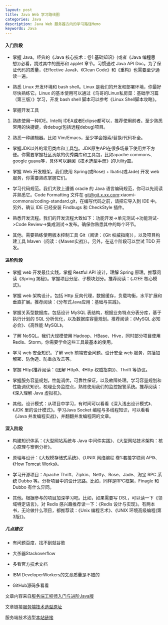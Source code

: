 ```yaml
---
layout: post
title: Java Web 学习路线图
categories: Java
description: Java Web 服务器方向的学习路径Memo
keywords: Java
---
```


#### 入门阶段

- 掌握 Java。经典的《Java 核心技术：卷1 基础知识》(或者《Java 编程思想》)必看，跳过其中的图形和 applet 章节。习惯通过 Java API Doc。为了保证代码的质量，《Effective Java》、《Clean Code》和《重构》也需要至少通读一遍。

- 熟悉 Linux 开发环境和 bash shell。Linux 是我们的开发和部署环境，你最好尽快熟练它。Linux 的基本使用可以通过《鸟哥的Linux私房菜：基础学习篇（第三版）》学习，开发 bash shell 脚本可以参考《Linux Shell脚本攻略》。

- 掌握开发工具

1. 熟练使用一种IDE。Intellij IDEA或者Eclipse都可以，推荐使用前者。至少熟悉常用的快捷键，会debug(包括远程debug)项目。

2. 熟悉一种编辑器。比如 Vim/Emacs，至少学会搜索/替换/代码补全。

- 掌握JDK以外的常用类库和工具包。JDK原生API在很多场景下使用并不方便。你需要掌握社区贡献的优秀类库和工具包，比如apache commons、google guava等，具体可以翻阅《技术选型手册》的Utility篇。

- 掌握 Web 开发框架。我们使用 Spring(或Rose) + Ibatis(或Jade) 开发 web 服务，你需要熟练掌握它们。

- 学习代码规范。我们大致上遵循 oracle 的 Java 语言编码规范，你可以先阅读并熟悉它。Code Formatting 文件在 git@git.x.xx.com:xiaomi-commons/coding-standard.git，在编写代码之前，请把它导入到 IDE 中。另外，确认 IDE 已经安装 Findbugs 和 CheckStyle 插件。

- 熟悉开发流程。我们的开发流程大致如下：功能开发->单元测试->功能测试->Code Review->集成测试->发布。确保你熟悉其中的每个环节。

- 其他。需要熟练使用版本控制工具 Git（阅读：《Git 权威指南》），以及项目构建工具 Maven（阅读：《Maven实战》）。另外，在这个阶段可以尝试 TDD 开发。

#### 进阶阶段

- 掌握 web 开发最佳实践，掌握 Restful API 设计，理解 Spring 原理。推荐阅读《Spring 揭秘》。掌握项目分层、子模块划分。推荐阅读：《J2EE 核心模式》。

- 掌握 web 架构设计。包括 Http 反向代理，数据缓存，负载均衡，水平扩展和垂直扩展。推荐阅读：《分布式Java应用：基础与实践》。

- 掌握关系型数据库。包括设计 MySQL 表结构，根据业务特点分表分库，基于执行计划的 SQL 分析优化，以及数据库容量规划。推荐阅读：《MySQL 必知必会》、《高性能 MySQL》。

- 了解 NoSQL。我们大规模使用 Hadoop、HBase、Hive，同时部分项目使用 Redis、Storm。你需要学会这些工具最基本的使用。

- 学习 web 安全知识。了解 web 前端安全问题。设计安全 web 服务，包括加解密、防伪造、防重放攻击等。

- 掌握 Http(推荐阅读：《图解 Http》、《Http 权威指南》)、Thrift 等协议。

- 掌握服务容量规划，性能调优，可靠性保证，以及故障处理。学习容量规划和性能调优知识，梳理业务监控点，熟练使用我们的监控报警系统。推荐阅读：《深入理解 Java 虚拟机》。

- 其他。设计模式：从项目中学习，有时间可以看看《深入浅出设计模式》、《JDK 里的设计模式》。学习Java Socket 编程与多线程知识，可以看看《Java 并发编程实战》，并翻翻并发编程网的文章。

#### 深入阶段

- 构建知识体系：《大型网站系统与 Java 中间件实践》、《大型网站技术架构：核心原理与案例分析》。

- 原理与设计：《大规模存储式系统》、《UNIX 网络编程 卷1:套接字联网 API》、《How Tomcat Works》。

- 学习开源项目：Apache Thrift、Zipkin、Netty、Rose、Jade、淘宝 RPC 系统 Dubbo 等。分析项目中的设计思路。比如，同样是RPC框架，Finagle 和 Dubbo 有什么异同。

- 其他。根据参与的项目加深学习吧。比如，如果需要写 DSL，可以读一下《领域特定语言》，对 Redis 感兴趣推荐读一下：《Redis 设计与实现》。有两本书，无论做什么项目，都推荐读：《Unix 编程艺术》、《UNIX 环境高级编程(第3版)》。

##### 几点建议

- 有问题百度，找不到就谷歌

- 大杀器Stackoverflow

- 多看官方技术文档

- IBM DeveloperWorkers的文章质量是不错的

- GitHub源码多看看

文章内容来自[服务端工程师入门与进阶Java版](http://xielong.me/2015/04/16/服务端工程师入门与进阶Java版/)

文章链接[服务端技术选型原址](http://xielong.me/2015/04/17/服务端技术选型/)

服务端技术选型[本站链接](http://www.zhangzhoujian.xyz/java/2016/06/09/JavaWebServerSideTechSelection.html)
